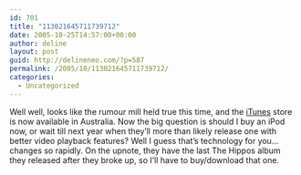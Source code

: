 ```yaml
---
id: 701
title: "113021645711739712"
date: 2005-10-25T14:57:00+00:00
author: deline
layout: post
guid: http://delineneo.com/?p=587
permalink: /2005/10/113021645711739712/
categories:
  - Uncategorized
---
```

Well well, looks like the rumour mill held true this time, and the [iTunes](http://www.apple.com/au/itunes/) store is now available in Australia. Now the big question is should I buy an iPod now, or wait till next year when they&#8217;ll more than likely release one with better video playback features? Well I guess that&#8217;s technology for you&#8230; changes so rapidly. On the upnote, they have the last The Hippos album they released after they broke up, so I&#8217;ll have to buy/download that one.